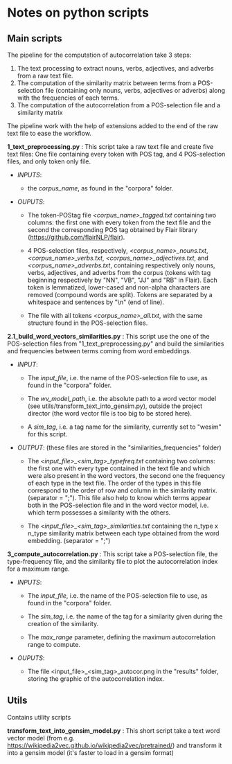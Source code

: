 # Notes on python scripts

## Main scripts

The pipeline for the computation of autocorrelation take 3 steps: 

1. The text processing to extract nouns, verbs, adjectives, and adverbs from a raw text file.
2. The computation of the similarity matrix between terms from a POS-selection file (containing only nouns, verbs, 
adjectives or adverbs) along with the frequencies of each terms.
3. The computation of the autocorrelation from a POS-selection file and a similarity matrix

The pipeline work with the help of extensions added to the end of the raw text file to ease the workflow.

**1_text_preprocessing.py** : This script take a raw text file and create five text files: One file containing every 
token with POS tag, and 4 POS-selection files, and only token only file.

- *INPUTS*: 

    - the *corpus_name*, as found in the "corpora" folder.
    
- *OUPUTS*:

    - The token-POStag file *<corpus_name>_tagged.txt* containing two columns: the first one with every token from the text file 
  and the second the corresponding POS tag obtained by Flair library (https://github.com/flairNLP/flair).
  
    - 4 POS-selection files, respectively, *<corpus_name>_nouns.txt*, *<corpus_name>_verbs.txt*, 
    *<corpus_name>_adjectives.txt*, and *<corpus_name>_adverbs.txt*, containing respectively only nouns, verbs, 
    adjectives, and adverbs from the corpus (tokens with tag beginning respectively by "NN", "VB", "JJ" and "RB" in 
    Flair). Each token is lemmatized, lower-cased and non-alpha characters are removed (compound words are split). 
    Tokens are separated by a whitespace and sentences by "\n" (end of line).
    
    - The file with all tokens *<corpus_name>_all.txt*, with the same structure found in the POS-selection files.

**2.1_build_word_vectors_similarities.py** : This script use the one of the POS-selection files from 
"1_text_preprocessing.py" and build the similarities and frequencies between terms coming from word embeddings.

- *INPUT*:

    - The *input_file*, i.e. the name of the POS-selection file to use, as found in the "corpora" folder.
    
    - The *wv_model_path*, i.e. the absolute path to a word vector model (see utils/transform_text_into_gensim.py), 
    outside the project director (the word vector file is too big to be stored here).
    
    - A *sim_tag*, i.e. a tag name for the similarity, currently set to "wesim" for this script.
    
- *OUTPUT*: (these files are stored in the "similarities_frequencies" folder)
    
    - The *<input_file>_<sim_tag>_typefreq.txt* containing two columns: the first one with every type contained in the 
    text file and which were also present in the word vectors, the second one the frequency of each type in the text 
    file. The order of the types in this file correspond to the order of row and column in the similarity matrix. 
    (separator = ";"). This file also help to know which terms appear both in the POS-selection file and in 
    the word vector model, i.e. which term possesses a similarity with the others.
  
    - The *<input_file>_<sim_tag>_similarities.txt* containing the n_type x n_type similarity matrix between each type 
    obtained from the word embedding. (separator = ";")
  
**3_compute_autocorrelation.py** : This script take a POS-selection file, the type-frequency file, and the similarity 
file to plot the autocorrelation index for a maximum range.

- *INPUTS*: 

    - The *input_file*, i.e. the name of the POS-selection file to use, as found in the "corpora" folder.
    
    - The *sim_tag*, i.e. the name of the tag for a similarity given during the creation of the similarity.
    
    - The *max_range* parameter, defining the maximum autocorrelation range to compute.

- *OUPUTS*:

    - The file <input_file>_<sim_tag>_autocor.png in the "results" folder, storing the graphic of the 
    autocorrelation index.

## Utils

Contains utility scripts

**transform_text_into_gensim_model.py** : This short script take a text word vector model 
(from e.g. https://wikipedia2vec.github.io/wikipedia2vec/pretrained/) and transform it into a gensim model 
(it's faster to load in a gensim format)

